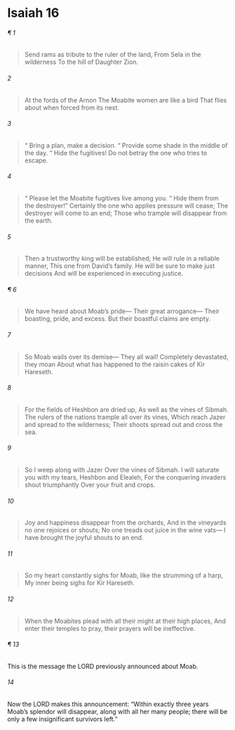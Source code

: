 # Isaiah 16
###### ¶ 1
> Send rams as tribute to the ruler of the land,
> From Sela in the wilderness
> To the hill of Daughter Zion.
###### 2
> At the fords of the Arnon
> The Moabite women are like a bird
> That flies about when forced from its nest.
###### 3
>  “ Bring a plan, make a decision.
>  “ Provide some shade in the middle of the day.
>  “ Hide the fugitives! Do not betray the one who tries to escape.
###### 4
>  “ Please let the Moabite fugitives live among you.
>  “ Hide them from the destroyer!”
> Certainly the one who applies pressure will cease;
> The destroyer will come to an end;
> Those who trample will disappear from the earth.
###### 5
> Then a trustworthy king will be established;
> He will rule in a reliable manner,
> This one from David’s family.
> He will be sure to make just decisions
> And will be experienced in executing justice.
###### ¶ 6
> We have heard about Moab’s pride—
> Their great arrogance—
> Their boasting, pride, and excess.
> But their boastful claims are empty.
###### 7
> So Moab wails over its demise—
> They all wail!
> Completely devastated, they moan
> About what has happened to the raisin cakes of Kir Hareseth.
###### 8
> For the fields of Heshbon are dried up,
> As well as the vines of Sibmah.
> The rulers of the nations trample all over its vines,
> Which reach Jazer and spread to the wilderness;
> Their shoots spread out and cross the sea.
###### 9
> So I weep along with Jazer
> Over the vines of Sibmah.
> I will saturate you with my tears, Heshbon and Elealeh,
> For the conquering invaders shout triumphantly
> Over your fruit and crops.
###### 10
> Joy and happiness disappear from the orchards,
> And in the vineyards no one rejoices or shouts;
> No one treads out juice in the wine vats—
> I have brought the joyful shouts to an end.
###### 11
> So my heart constantly sighs for Moab, like the strumming of a harp,
> My inner being sighs for Kir Hareseth.
###### 12
> When the Moabites plead with all their might at their high places,
> And enter their temples to pray, their prayers will be ineffective.
###### ¶ 13
This is the message the LORD previously announced about Moab.
###### 14
Now the LORD makes this announcement: “Within exactly three years Moab’s splendor will disappear, along with all her many people; there will be only a few insignificant survivors left.”
